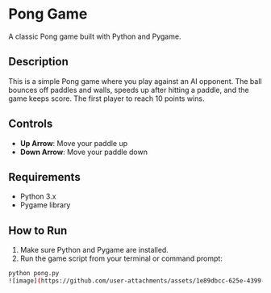 ﻿# Pong Game

A classic Pong game built with Python and Pygame.

## Description

This is a simple Pong game where you play against an AI opponent. The ball bounces off paddles and walls, speeds up after hitting a paddle, and the game keeps score. The first player to reach 10 points wins.

## Controls

- **Up Arrow**: Move your paddle up  
- **Down Arrow**: Move your paddle down

## Requirements

- Python 3.x  
- Pygame library

## How to Run

1. Make sure Python and Pygame are installed.  
2. Run the game script from your terminal or command prompt:

```bash
python pong.py
![image](https://github.com/user-attachments/assets/1e89dbcc-625e-4399-8e53-2a91c56c9253)

